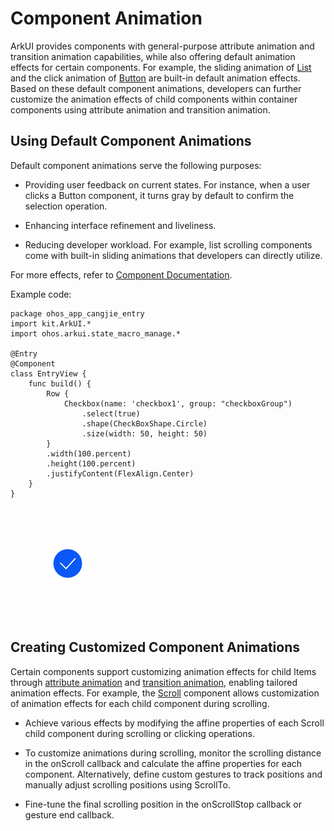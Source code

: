 # Component Animation

ArkUI provides components with general-purpose attribute animation and transition animation capabilities, while also offering default animation effects for certain components. For example, the sliding animation of [List](../../../reference/source_en/arkui-cj/cj-scroll-swipe-list.md) and the click animation of [Button](../../../reference/source_en/arkui-cj/cj-button-picker-button.md#button) are built-in default animation effects. Based on these default component animations, developers can further customize the animation effects of child components within container components using attribute animation and transition animation.

## Using Default Component Animations

Default component animations serve the following purposes:

- Providing user feedback on current states. For instance, when a user clicks a Button component, it turns gray by default to confirm the selection operation.

- Enhancing interface refinement and liveliness.

- Reducing developer workload. For example, list scrolling components come with built-in sliding animations that developers can directly utilize.

For more effects, refer to [Component Documentation](../../../reference/source_en/arkui-cj/cj-row-column-stack-flex.md).

Example code:

<!-- run -->

```cangjie
package ohos_app_cangjie_entry
import kit.ArkUI.*
import ohos.arkui.state_macro_manage.*

@Entry
@Component
class EntryView {
    func build() {
        Row {
            Checkbox(name: 'checkbox1', group: "checkboxGroup")
                .select(true)
                .shape(CheckBoxShape.Circle)
                .size(width: 50, height: 50)
        }
        .width(100.percent)
        .height(100.percent)
        .justifyContent(FlexAlign.Center)
    }
}
```

![animation](figures/componentAnimation1.gif)

## Creating Customized Component Animations

Certain components support customizing animation effects for child Items through [attribute animation](./cj-attribute-animation-overview.md) and [transition animation](./cj-transition-overview.md), enabling tailored animation effects. For example, the [Scroll](../../../reference/source_en/arkui-cj/cj-scroll-swipe-scroll.md) component allows customization of animation effects for each child component during scrolling.

- Achieve various effects by modifying the affine properties of each Scroll child component during scrolling or clicking operations.

- To customize animations during scrolling, monitor the scrolling distance in the onScroll callback and calculate the affine properties for each component. Alternatively, define custom gestures to track positions and manually adjust scrolling positions using ScrollTo.

- Fine-tune the final scrolling position in the onScrollStop callback or gesture end callback.